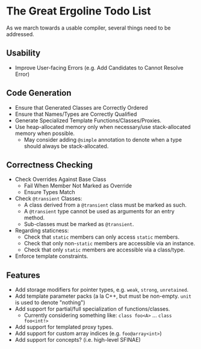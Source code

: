 # The Great Ergoline Todo List
As we march towards a usable compiler, several things need to be addressed.

## Usability

* Improve User-facing Errors (e.g. Add Candidates to Cannot Resolve Error)

## Code Generation

* Ensure that Generated Classes are Correctly Ordered
* Ensure that Names/Types are Correctly Qualified
* Generate Specialized Template Functions/Classes/Proxies.
* Use heap-allocated memory only when necessary/use stack-allocated memory when possible.
    - May consider adding `@simple` annotation to denote when a type should always be stack-allocated.

## Correctness Checking

* Check Overrides Against Base Class
    - Fail When Member Not Marked as Override
    - Ensure Types Match
* Check `@transient` Classes:
    - A class derived from a `@transient` class must be marked as such.
    - A `@transient` type cannot be used as arguments for an entry method.
    - Sub-classes must be marked as `@transient`.
* Regarding staticness:
    - Check that `static` members can only access `static` members.
    - Check that only non-`static` members are accessible via an instance.
    - Check that only `static` members are accessible via a class/type.
* Enforce template constraints.

## Features

* Add storage modifiers for pointer types, e.g. `weak`, `strong`, `unretained`.
* Add template parameter packs (a la C++, but must be non-empty. `unit` is used to denote "nothing")
* Add support for partial/full specialization of functions/classes.
    - Currently considering something like: `class foo<A>` ... `class foo<int!>`
* Add support for templated proxy types.
* Add support for custom array indices (e.g. `foo@array<int>`)
* Add support for concepts? (i.e. high-level SFINAE)

